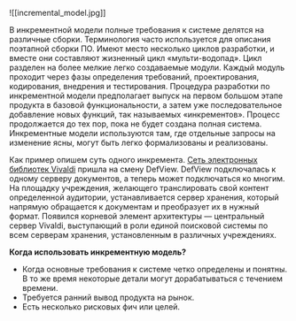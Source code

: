 ![[incremental_model.jpg]]

В инкрементной модели полные требования к системе делятся на различные сборки. Терминология часто используется для описания поэтапной сборки ПО. Имеют место несколько циклов разработки, и вместе они составляют жизненный цикл «мульти-водопад». Цикл разделен на более мелкие легко создаваемые модули. Каждый модуль проходит через фазы определения требований, проектирования, кодирования, внедрения и тестирования. Процедура разработки по инкрементной модели предполагает выпуск на первом большом этапе продукта в базовой функциональности, а затем уже последовательное добавление новых функций, так называемых «инкрементов». Процесс продолжается до тех пор, пока не будет создана полная система.   
Инкрементные модели используются там, где отдельные запросы на изменение ясны, могут быть легко формализованы и реализованы. 

Как пример опишем cуть одного инкремента. [Сеть электронных библиотек Vivaldi](http://habrahabr.ru/company/edison/blog/232033/) пришла на смену DefView. DefView подключалась к одному серверу документов, а теперь может подключаться ко многим. На площадку учреждения, желающего транслировать свой контент определенной аудитории, устанавливается сервер хранения, который напрямую обращается к документам и преобразует их в нужный формат. Появился корневой элемент архитектуры — центральный сервер Vivaldi, выступающий в роли единой поисковой системы по всем серверам хранения, установленным в различных учреждениях.

**Когда использовать инкрементную модель?**  

- Когда основные требования к системе четко определены и понятны. В то же время некоторые детали могут дорабатываться с течением времени.
- Требуется ранний вывод продукта на рынок.
- Есть несколько рисковых фич или целей.